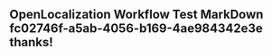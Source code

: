 <properties
ms.topic="hero-topic"
ms.test1="hero-topic"
ms.test2="test"/>

## OpenLocalization Workflow Test MarkDown fc02746f-a5ab-4056-b169-4ae984342e3e thanks!
